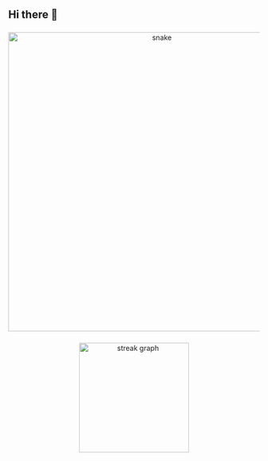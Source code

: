 ## Hi there 👋

<!--
**michael23bnl/michael23bnl** is a ✨ _special_ ✨ repository because its `README.md` (this file) appears on your GitHub profile.

Here are some ideas to get you started:

- 🔭 I’m currently working on ...
- 🌱 I’m currently learning ...
- 👯 I’m looking to collaborate on ...
- 🤔 I’m looking for help with ...
- 💬 Ask me about ...
- 📫 How to reach me: ...
- 😄 Pronouns: ...
- ⚡ Fun fact: ...
-->

###

<p align="center">
 <img width="600" src="assets/github-snake.svg" alt="snake"/>
</p>

###

###

<div align="center">
  <img src="https://github-readme-stats-rho-nine-43.vercel.app/api?username=michael23bnl&show_icons=true&hide_border=true" height="220" alt="streak graph"  />
</div>

###
